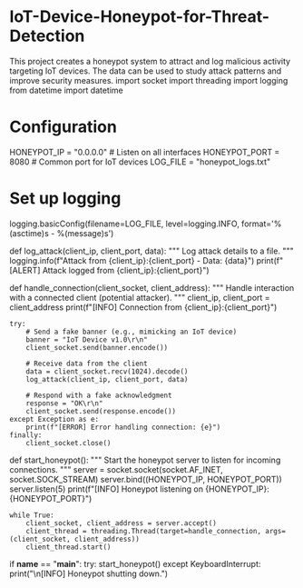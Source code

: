 # IoT-Device-Honeypot-for-Threat-Detection
This project creates a honeypot system to attract and log malicious activity targeting IoT devices. The data can be used to study attack patterns and improve security measures.
import socket
import threading
import logging
from datetime import datetime

# Configuration
HONEYPOT_IP = "0.0.0.0"  # Listen on all interfaces
HONEYPOT_PORT = 8080     # Common port for IoT devices
LOG_FILE = "honeypot_logs.txt"

# Set up logging
logging.basicConfig(filename=LOG_FILE, level=logging.INFO, format='%(asctime)s - %(message)s')

def log_attack(client_ip, client_port, data):
    """
    Log attack details to a file.
    """
    logging.info(f"Attack from {client_ip}:{client_port} - Data: {data}")
    print(f"[ALERT] Attack logged from {client_ip}:{client_port}")

def handle_connection(client_socket, client_address):
    """
    Handle interaction with a connected client (potential attacker).
    """
    client_ip, client_port = client_address
    print(f"[INFO] Connection from {client_ip}:{client_port}")

    try:
        # Send a fake banner (e.g., mimicking an IoT device)
        banner = "IoT Device v1.0\r\n"
        client_socket.send(banner.encode())

        # Receive data from the client
        data = client_socket.recv(1024).decode()
        log_attack(client_ip, client_port, data)

        # Respond with a fake acknowledgment
        response = "OK\r\n"
        client_socket.send(response.encode())
    except Exception as e:
        print(f"[ERROR] Error handling connection: {e}")
    finally:
        client_socket.close()

def start_honeypot():
    """
    Start the honeypot server to listen for incoming connections.
    """
    server = socket.socket(socket.AF_INET, socket.SOCK_STREAM)
    server.bind((HONEYPOT_IP, HONEYPOT_PORT))
    server.listen(5)
    print(f"[INFO] Honeypot listening on {HONEYPOT_IP}:{HONEYPOT_PORT}")

    while True:
        client_socket, client_address = server.accept()
        client_thread = threading.Thread(target=handle_connection, args=(client_socket, client_address))
        client_thread.start()

if __name__ == "__main__":
    try:
        start_honeypot()
    except KeyboardInterrupt:
        print("\n[INFO] Honeypot shutting down.")
